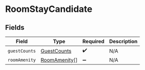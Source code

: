 # RoomStayCandidate


## Fields

| Field                                               | Type                                                | Required                                            | Description                                         |
| --------------------------------------------------- | --------------------------------------------------- | --------------------------------------------------- | --------------------------------------------------- |
| `guestCounts`                                       | [GuestCounts](../../models/shared/guestcounts.md)   | :heavy_check_mark:                                  | N/A                                                 |
| `roomAmenity`                                       | [RoomAmenity](../../models/shared/roomamenity.md)[] | :heavy_minus_sign:                                  | N/A                                                 |